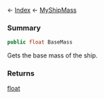 ← [Index](Api-Index) ← [MyShipMass](Sandbox.ModAPI.Ingame.MyShipMass)

### Summary

```csharp
public float BaseMass
```

Gets the base mass of the ship.

### Returns

[float](https://docs.microsoft.com/en-us/dotnet/api/system.single?view=netframework-4.6)

